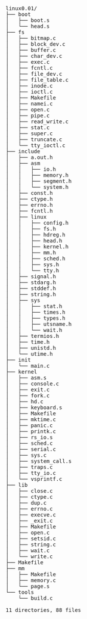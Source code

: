 <pre>
linux0.01/
├── boot
│   ├── boot.s
│   └── head.s
├── fs
│   ├── bitmap.c
│   ├── block_dev.c
│   ├── buffer.c
│   ├── char_dev.c
│   ├── exec.c
│   ├── fcntl.c
│   ├── file_dev.c
│   ├── file_table.c
│   ├── inode.c
│   ├── ioctl.c
│   ├── Makefile
│   ├── namei.c
│   ├── open.c
│   ├── pipe.c
│   ├── read_write.c
│   ├── stat.c
│   ├── super.c
│   ├── truncate.c
│   └── tty_ioctl.c
├── include
│   ├── a.out.h
│   ├── asm
│   │   ├── io.h
│   │   ├── memory.h
│   │   ├── segment.h
│   │   └── system.h
│   ├── const.h
│   ├── ctype.h
│   ├── errno.h
│   ├── fcntl.h
│   ├── linux
│   │   ├── config.h
│   │   ├── fs.h
│   │   ├── hdreg.h
│   │   ├── head.h
│   │   ├── kernel.h
│   │   ├── mm.h
│   │   ├── sched.h
│   │   ├── sys.h
│   │   └── tty.h
│   ├── signal.h
│   ├── stdarg.h
│   ├── stddef.h
│   ├── string.h
│   ├── sys
│   │   ├── stat.h
│   │   ├── times.h
│   │   ├── types.h
│   │   ├── utsname.h
│   │   └── wait.h
│   ├── termios.h
│   ├── time.h
│   ├── unistd.h
│   └── utime.h
├── init
│   └── main.c
├── kernel
│   ├── asm.s
│   ├── console.c
│   ├── exit.c
│   ├── fork.c
│   ├── hd.c
│   ├── keyboard.s
│   ├── Makefile
│   ├── mktime.c
│   ├── panic.c
│   ├── printk.c
│   ├── rs_io.s
│   ├── sched.c
│   ├── serial.c
│   ├── sys.c
│   ├── system_call.s
│   ├── traps.c
│   ├── tty_io.c
│   └── vsprintf.c
├── lib
│   ├── close.c
│   ├── ctype.c
│   ├── dup.c
│   ├── errno.c
│   ├── execve.c
│   ├── _exit.c
│   ├── Makefile
│   ├── open.c
│   ├── setsid.c
│   ├── string.c
│   ├── wait.c
│   └── write.c
├── Makefile
├── mm
│   ├── Makefile
│   ├── memory.c
│   └── page.s
└── tools
    └── build.c

11 directories, 88 files
</pre>

